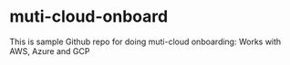 # muti-cloud-onboard
This is sample Github repo for doing muti-cloud onboarding: Works with AWS, Azure and GCP
